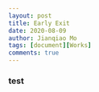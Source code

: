 ```yaml
---
layout: post
title: Early Exit
date: 2020-08-09
author: Jianqiao Mo
tags: [document][Works]
comments: true
---
```


### test